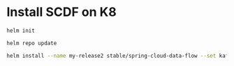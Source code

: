 # Install SCDF on K8


```bash
helm init
```

```bash
helm repo update
```


```bash
helm install --name my-release2 stable/spring-cloud-data-flow --set kafka.enabled=true,rabbitmq.enabled=false,server.version=2.2.0.BUILD-SNAPSHOT
```